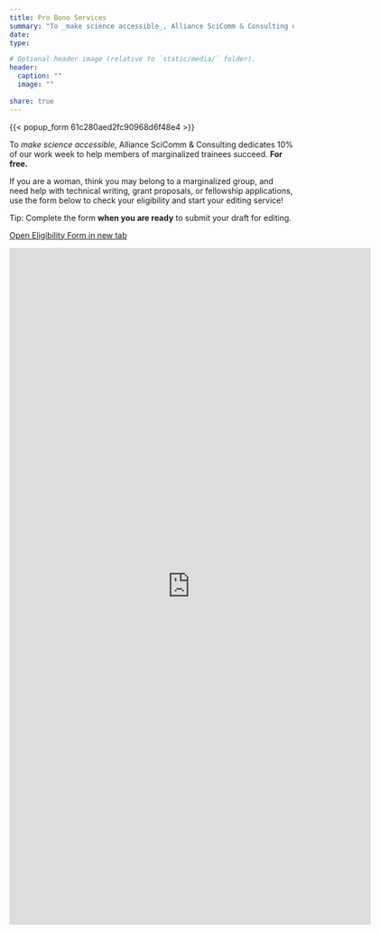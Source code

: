 ```yaml
---
title: Pro Bono Services
summary: "To _make science accessible_, Alliance SciComm & Consulting dedicates 10% of our work week to help members of marginalized trainees succeed. **For free.**"
date:
type:

# Optional header image (relative to `static/media/` folder).
header:
  caption: ""
  image: ""
  
share: true
---
```

{{< popup_form 61c280aed2fc90968d6f48e4 >}}

To _make science accessible_, Alliance SciComm & Consulting dedicates 10% of our work week to help members of marginalized trainees succeed. **For free.**


If you are a woman, think you may belong to a marginalized group, and need help with technical writing, grant proposals, or fellowship applications, use the form below to check your eligibility and start your editing service!

Tip: Complete the form **when you are ready** to submit your draft for editing.

[Open Eligibility Form in new tab](https://docs.google.com/forms/d/e/1FAIpQLSeUoS1gvwR--5BmdjWkmQLFac4THX21KXTJLZ26RosvhGRQ2Q/viewform?usp=sf_link)


<iframe src=https://docs.google.com/forms/d/e/1FAIpQLSeUoS1gvwR--5BmdjWkmQLFac4THX21KXTJLZ26RosvhGRQ2Q/viewform?embedded=true" width="640" height="1200" frameborder="0" marginheight="0" marginwidth="0"></iframe>

